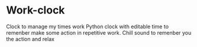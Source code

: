# Work-clock
Clock to manage my times work
Python clock with editable time to remenber make some action in repetitive work.
Chill sound to remenber you the action and relax
